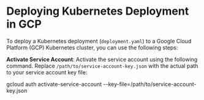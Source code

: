 # Deploying Kubernetes Deployment in GCP

To deploy a Kubernetes deployment (`deployment.yaml`) to a Google Cloud Platform (GCP) Kubernetes cluster, you can use the following steps:

 **Activate Service Account**: Activate the service account using the following command. Replace `/path/to/service-account-key.json` with the actual path to your service account key file:

   gcloud auth activate-service-account --key-file=/path/to/service-account-key.json
